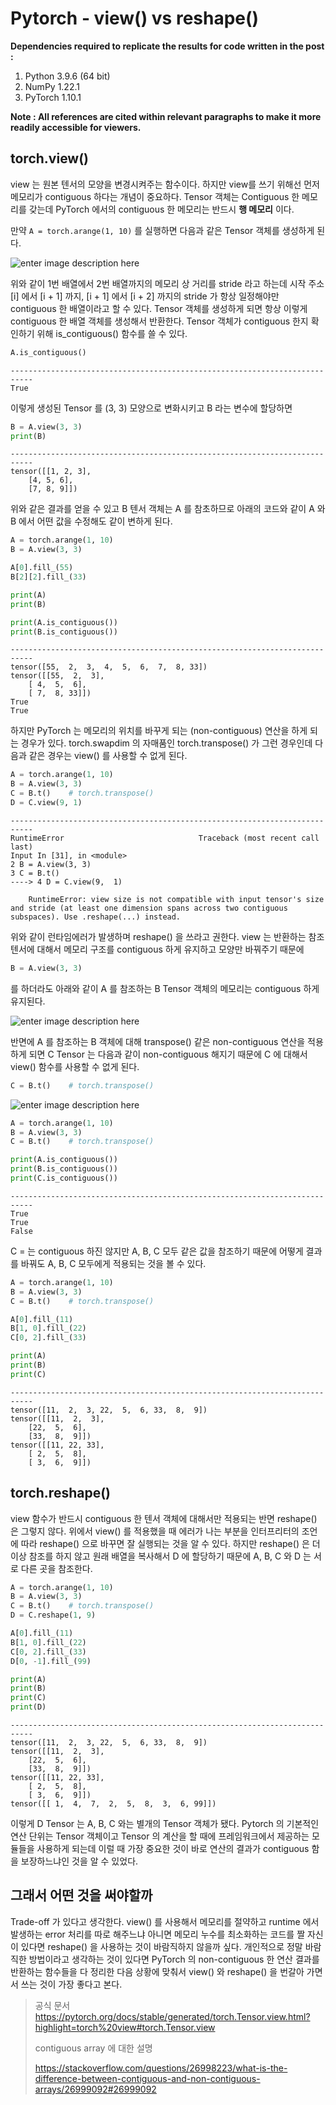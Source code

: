 # Pytorch - view() vs reshape()

**Dependencies required to replicate the results for code written in the post :**

 1. Python 3.9.6 (64 bit)
 2. NumPy 1.22.1
 3. PyTorch 1.10.1

**Note : All references are cited within relevant paragraphs to make it more readily accessible for viewers.**

## torch.view()

view 는 원본 텐서의 모양을 변경시켜주는 함수이다. 하지만 view를 쓰기 위해선 먼저 메모리가 contiguous 하다는 개념이 중요하다. Tensor 객체는 Contiguous 한 메모리를 갖는데 PyTorch 에서의 contiguous 한 메모리는 반드시 **행 메모리** 이다. 

만약 `A = torch.arange(1, 10)` 를 실행하면 다음과 같은 Tensor 객체를 생성하게 된다.

![enter image description here](https://github.com/Kanet1105/WeeklyEssays/blob/main/images/contiguity_01.png)

위와 같이 1번 배열에서 2번 배열까지의 메모리 상 거리를 stride 라고 하는데 시작 주소 [i] 에서 [i + 1] 까지, [i + 1] 에서 [i + 2] 까지의 stride 가 항상 일정해야만 contiguous 한 배열이라고 할 수 있다. Tensor 객체를 생성하게 되면 항상 이렇게 contiguous 한 배열 객체를 생성해서 반환한다. Tensor 객체가 contiguous 한지 확인하기 위해 is_contiguous() 함수를 쓸 수 있다.

```python
A.is_contiguous()
```

```
---------------------------------------------------------------------------
True
```

이렇게 생성된 Tensor 를 (3, 3) 모양으로 변화시키고 B 라는 변수에 할당하면

```python
B = A.view(3, 3)
print(B)
```

```
---------------------------------------------------------------------------
tensor([[1, 2, 3], 
	[4, 5, 6], 
	[7, 8, 9]])
```
           

위와 같은 결과를 얻을 수 있고 B 텐서 객체는 A 를 참초하므로 아래의 코드와 같이 A 와 B 에서 어떤 값을 수정해도 같이 변하게 된다. 

```python
A = torch.arange(1, 10)
B = A.view(3, 3)

A[0].fill_(55)
B[2][2].fill_(33)

print(A)
print(B)

print(A.is_contiguous())
print(B.is_contiguous())
```

```
---------------------------------------------------------------------------
tensor([55,  2,  3,  4,  5,  6,  7,  8, 33])
tensor([[55,  2,  3],
    [ 4,  5,  6],
    [ 7,  8, 33]])
True
True
```
    

하지만 PyTorch 는 메모리의 위치를 바꾸게 되는 (non-contiguous) 연산을 하게 되는 경우가 있다. torch.swapdim 의 자매품인 torch.transpose() 가 그런 경우인데 다음과 같은 경우는 view() 를 사용할 수 없게 된다.

```python
A = torch.arange(1, 10)
B = A.view(3, 3)
C = B.t()    # torch.transpose()
D = C.view(9, 1)
```

```
---------------------------------------------------------------------------    
RuntimeError                              Traceback (most recent call last)
Input In [31], in <module>
2 B = A.view(3, 3)
3 C = B.t()
----> 4 D = C.view(9,  1)
    
    RuntimeError: view size is not compatible with input tensor's size and stride (at least one dimension spans across two contiguous subspaces). Use .reshape(...) instead.
```

위와 같이 런타임에러가 발생하며 reshape() 을 쓰라고 권한다. view 는 반환하는 참조 텐서에 대해서 메모리 구조를 contiguous 하게 유지하고 모양만 바꿔주기 때문에

```python
B = A.view(3, 3)
```

를 하더라도 아래와 같이 A 를 참조하는 B Tensor 객체의 메모리는 contiguous 하게 유지된다.

![enter image description here](https://github.com/Kanet1105/WeeklyEssays/blob/main/images/contiguity_02.png)

반면에 A 를 참조하는 B 객체에 대해 transpose() 같은 non-contiguous 연산을 적용하게 되면 C Tensor 는 다음과 같이 non-contiguous 해지기 때문에 C 에 대해서 view() 함수를 사용할 수 없게 된다.

```python
C = B.t()    # torch.transpose()
```

![enter image description here](https://github.com/Kanet1105/WeeklyEssays/blob/main/images/contiguity_03.png)

```python
A = torch.arange(1, 10)
B = A.view(3, 3)
C = B.t()    # torch.transpose()

print(A.is_contiguous())
print(B.is_contiguous())
print(C.is_contiguous())
```

```
---------------------------------------------------------------------------
True
True
False
```

C = 는 contiguous 하진 않지만 A, B, C 모두 같은 값을 참조하기 때문에 어떻게 결과를 바꿔도 A, B, C 모두에게 적용되는 것을 볼 수 있다.

```python
A = torch.arange(1, 10)
B = A.view(3, 3)
C = B.t()    # torch.transpose()

A[0].fill_(11)
B[1, 0].fill_(22)
C[0, 2].fill_(33)

print(A)
print(B)
print(C)
```

```
---------------------------------------------------------------------------
tensor([11,  2,  3, 22,  5,  6, 33,  8,  9])
tensor([[11,  2,  3],
	[22,  5,  6],
	[33,  8,  9]])
tensor([[11, 22, 33],
	[ 2,  5,  8],
	[ 3,  6,  9]])
```

## torch.reshape()

view 함수가 반드시 contiguous 한 텐서 객체에 대해서만 적용되는 반면 reshape() 은 그렇지 않다. 위에서 view() 를 적용했을 때 에러가 나는 부분을 인터프리터의 조언에 따라 reshape() 으로 바꾸면 잘 실행되는 것을 알 수 있다. 하지만 reshape() 은 더이상 참조를 하지 않고 원래 배열을 복사해서 D 에 할당하기 때문에 A, B, C 와 D 는 서로 다른 곳을 참조한다. 

```python
A = torch.arange(1, 10)
B = A.view(3, 3)
C = B.t()    # torch.transpose()
D = C.reshape(1, 9)

A[0].fill_(11)
B[1, 0].fill_(22)
C[0, 2].fill_(33)
D[0, -1].fill_(99)

print(A)
print(B)
print(C)
print(D)
```

```
---------------------------------------------------------------------------
tensor([11,  2,  3, 22,  5,  6, 33,  8,  9])
tensor([[11,  2,  3],
	[22,  5,  6],
	[33,  8,  9]])
tensor([[11, 22, 33],
	[ 2,  5,  8],
	[ 3,  6,  9]])
tensor([[ 1,  4,  7,  2,  5,  8,  3,  6, 99]])
```

이렇게 D Tensor 는 A, B, C 와는 별개의 Tensor 객체가 됐다. Pytorch 의 기본적인 연산 단위는 Tensor 객체이고 Tensor 의 계산을 할 때에 프레임워크에서 제공하는 모듈들을 사용하게 되는데 이럴 때 가장 중요한 것이 바로 연산의 결과가 contiguous 함을 보장하느냐인 것을 알 수 있었다. 

## 그래서 어떤 것을 써야할까
Trade-off 가 있다고 생각한다. view() 를 사용해서 메모리를 절약하고 runtime 에서 발생하는 error 처리를 따로 해주느냐 아니면 메모리 누수를 최소화하는 코드를 짤 자신이 있다면 reshape() 을 사용하는 것이 바람직하지 않을까 싶다. 개인적으로 정말 바람직한 방법이라고 생각하는 것이 있다면 PyTorch 의 non-contiguous 한 연산 결과를 반환하는 함수들을 다 정리한 다음 상황에 맞춰서 view() 와 reshape() 을 번갈아 가면서 쓰는 것이 가장 좋다고 본다.

> 공식 문서
> https://pytorch.org/docs/stable/generated/torch.Tensor.view.html?highlight=torch%20view#torch.Tensor.view
> 
> contiguous array 에 대한 설명
> 
> https://stackoverflow.com/questions/26998223/what-is-the-difference-between-contiguous-and-non-contiguous-arrays/26999092#26999092
